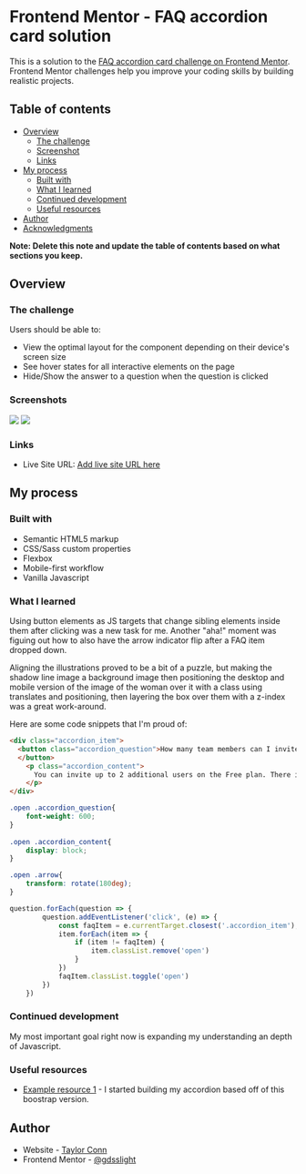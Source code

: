 # Frontend Mentor - FAQ accordion card solution

This is a solution to the [FAQ accordion card challenge on Frontend Mentor](https://www.frontendmentor.io/challenges/faq-accordion-card-XlyjD0Oam). Frontend Mentor challenges help you improve your coding skills by building realistic projects. 

## Table of contents

- [Overview](#overview)
  - [The challenge](#the-challenge)
  - [Screenshot](#screenshot)
  - [Links](#links)
- [My process](#my-process)
  - [Built with](#built-with)
  - [What I learned](#what-i-learned)
  - [Continued development](#continued-development)
  - [Useful resources](#useful-resources)
- [Author](#author)
- [Acknowledgments](#acknowledgments)

**Note: Delete this note and update the table of contents based on what sections you keep.**

## Overview

### The challenge

Users should be able to:

- View the optimal layout for the component depending on their device's screen size
- See hover states for all interactive elements on the page
- Hide/Show the answer to a question when the question is clicked

### Screenshots

![](./desktop_screenshot.jpg) ![](./mobile_screenshot.jpg)


### Links

- Live Site URL: [Add live site URL here](https://your-live-site-url.com)

## My process

### Built with

- Semantic HTML5 markup
- CSS/Sass custom properties
- Flexbox
- Mobile-first workflow
- Vanilla Javascript


### What I learned

Using button elements as JS targets that change sibling elements inside them after clicking was a new task for me. Another "aha!" moment was figuing out how to also have the arrow indicator flip after a FAQ item dropped down.

Aligning the illustrations proved to be a bit of a puzzle, but making the shadow line image a background image then positioning the desktop and mobile version of the image of the woman over it with a class using translates and positioning, then layering the box over them with a z-index was a great work-around.

Here are some code snippets that I'm proud of:

```html
<div class="accordion_item">
  <button class="accordion_question">How many team members can I invite?<span class="arrow"><img src="./images/icon-arrow-down.svg" alt="An orange arrow symbol"></span>
  </button>
    <p class="accordion_content">
      You can invite up to 2 additional users on the Free plan. There is no limit on team members for the Premium plan.
    </p>
</div>
```
```css
.open .accordion_question{
    font-weight: 600;
}
 
.open .accordion_content{
    display: block;
}

.open .arrow{
    transform: rotate(180deg);
}
```
```js
question.forEach(question => {
        question.addEventListener('click', (e) => {
            const faqItem = e.currentTarget.closest('.accordion_item');
            item.forEach(item => {
                if (item != faqItem) {
                    item.classList.remove('open')
                }
            })
            faqItem.classList.toggle('open')
        })
    })
```

### Continued development

My most important goal right now is expanding my understanding an depth of Javascript.

### Useful resources

- [Example resource 1](https://getbootstrap.com/docs/5.0/components/accordion/) - I started building my accordion based off of this boostrap version.


## Author

- Website - [Taylor Conn](tayconn.github.io)
- Frontend Mentor - [@gdsslight](https://www.frontendmentor.io/profile/gdsslight)

